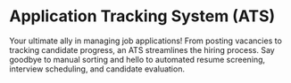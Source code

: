# Application Tracking System (ATS)

Your ultimate ally in managing job applications! From posting vacancies to tracking candidate progress, an ATS streamlines the hiring process. Say goodbye to manual sorting and hello to automated resume screening, interview scheduling, and candidate evaluation.